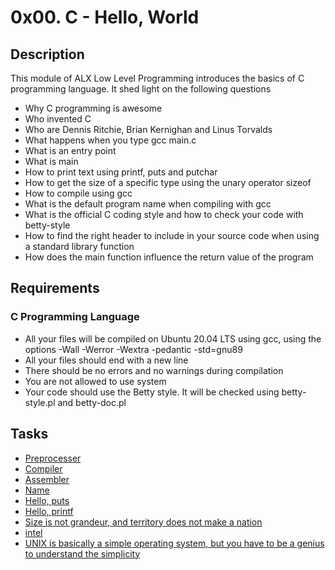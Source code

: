 # 0x00. C - Hello, World

## Description

This module of ALX Low Level Programming introduces the basics of C programming language. It shed light on the following questions
- Why C programming is awesome
- Who invented C
- Who are Dennis Ritchie, Brian Kernighan and Linus Torvalds
- What happens when you type gcc main.c
- What is an entry point
- What is main
- How to print text using printf, puts and putchar
- How to get the size of a specific type using the unary operator sizeof
- How to compile using gcc
- What is the default program name when compiling with gcc
- What is the official C coding style and how to check your code with betty-style
- How to find the right header to include in your source code when using a standard library function
- How does the main function influence the return value of the program

## Requirements
### C Programming Language

- All your files will be compiled on Ubuntu 20.04 LTS using gcc, using the options -Wall -Werror -Wextra -pedantic -std=gnu89
- All your files should end with a new line
- There should be no errors and no warnings during compilation
- You are not allowed to use system
- Your code should use the Betty style. It will be checked using betty-style.pl and betty-doc.pl

## Tasks
- [Preprocesser](https://github.com/SantinoMajur/alx-low_level_programming/tree/master/0x00-hello_world/0-preprocessor)
- [Compiler](https://github.com/SantinoMajur/alx-low_level_programming/tree/master/0x00-hello_world/1-compiler)
- [Assembler](https://github.com/SantinoMajur/alx-low_level_programming/tree/master/0x00-hello_world/2-assembler)
- [Name](https://github.com/SantinoMajur/alx-low_level_programming/tree/master/0x00-hello_world/3-name)
- [Hello, puts](https://github.com/SantinoMajur/alx-low_level_programming/tree/master/0x00-hello_world/4-puts.c)
- [Hello, printf](https://github.com/SantinoMajur/alx-low_level_programming/tree/master/0x00-hello_world/5-printf.c)
- [Size is not grandeur, and territory does not make a nation](https://github.com/SantinoMajur/alx-low_level_programming/tree/master/0x00-hello_world/6-size.c)
- [intel](https://github.com/SantinoMajur/alx-low_level_programming/tree/master/0x00-hello_world/100-intel)
- [UNIX is basically a simple operating system, but you have to be a genius to understand the simplicity](https://github.com/SantinoMajur/alx-low_level_programming/tree/master/0x00-hello_world/101-quote.c)
